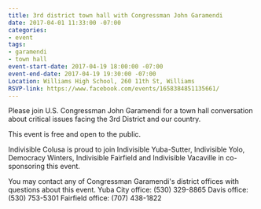 ```yaml
---
title: 3rd district town hall with Congressman John Garamendi
date: 2017-04-01 11:33:00 -07:00
categories:
- event
tags:
- garamendi
- town hall
event-start-date: 2017-04-19 18:00:00 -07:00
event-end-date: 2017-04-19 19:30:00 -07:00
Location: Williams High School, 260 11th St, Williams
RSVP-link: https://www.facebook.com/events/1658384851135661/
---
```


Please join U.S. Congressman John Garamendi for a town hall conversation about critical issues facing the 3rd District and our country.

This event is free and open to the public. 

Indivisible Colusa is proud to join Indivisible Yuba-Sutter, Indivisible Yolo, Democracy Winters, Indivisible Fairfield and Indivisible Vacaville in co-sponsoring this event. 

You may contact any of Congressman Garamendi's district offices with questions about this event. 
Yuba City office: (530) 329-8865
Davis office: (530) 753-5301
Fairfield office: (707) 438-1822